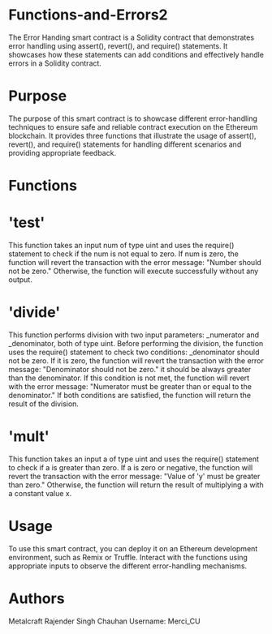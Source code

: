 # Functions-and-Errors2
The Error Handing smart contract is a Solidity contract that demonstrates error handling using assert(), revert(), and require() statements. It showcases how these statements can add conditions and effectively handle errors in a Solidity contract.
# Purpose
The purpose of this smart contract is to showcase different error-handling techniques to ensure safe and reliable contract execution on the Ethereum blockchain. It provides three functions that illustrate the usage of assert(), revert(), and require() statements for handling different scenarios and providing appropriate feedback.
# Functions
# 'test'
This function takes an input num of type uint and uses the require() statement to check if the num is not equal to zero. If num is zero, the function will revert the transaction with the error message: "Number should not be zero." Otherwise, the function will execute successfully without any output.
# 'divide'
This function performs division with two input parameters: _numerator and _denominator, both of type uint. Before performing the division, the function uses the require() statement to check two conditions: _denominator should not be zero. If it is zero, the function will revert the transaction with the error message: "Denominator should not be zero." it should be always greater than the denominator. If this condition is not met, the function will revert with the error message: "Numerator must be greater than or equal to the denominator."
If both conditions are satisfied, the function will return the result of the division.
# 'mult'
This function takes an input a of type uint and uses the require() statement to check if a is greater than zero. If a is zero or negative, the function will revert the transaction with the error message: "Value of 'y' must be greater than zero." Otherwise, the function will return the result of multiplying a with a constant value x.

# Usage
To use this smart contract, you can deploy it on an Ethereum development environment, such as Remix or Truffle. Interact with the functions using appropriate inputs to observe the different error-handling mechanisms.

# Authors
Metalcraft Rajender Singh Chauhan
Username: Merci_CU
